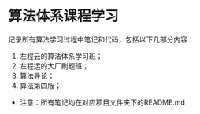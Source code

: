 # 算法体系课程学习
记录所有算法学习过程中笔记和代码，包括以下几部分内容：
1. 左程云的算法体系学习班；
1. 左程运的大厂刷题班；
1. 算法导论；
1. 算法第四版；

- 注意：所有笔记均在对应项目文件夹下的README.md
